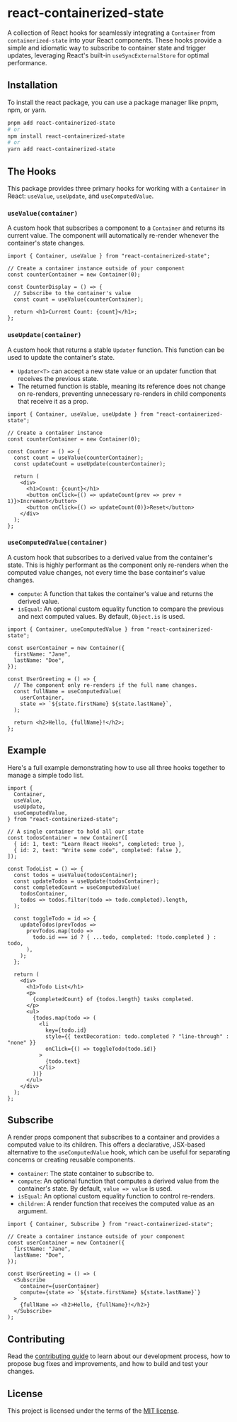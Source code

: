 # react-containerized-state

A collection of React hooks for seamlessly integrating a `Container` from
`containerized-state` into your React components. These hooks provide a simple
and idiomatic way to subscribe to container state and trigger updates,
leveraging React's built-in `useSyncExternalStore` for optimal performance.

## Installation

To install the react package, you can use a package manager like pnpm, npm, or
yarn.

```sh
pnpm add react-containerized-state
# or
npm install react-containerized-state
# or
yarn add react-containerized-state
```

## The Hooks

This package provides three primary hooks for working with a `Container` in
React: `useValue`, `useUpdate`, and `useComputedValue`.

### `useValue(container)`

A custom hook that subscribes a component to a `Container` and returns its
current value. The component will automatically re-render whenever the
container's state changes.

```tsx
import { Container, useValue } from "react-containerized-state";

// Create a container instance outside of your component
const counterContainer = new Container(0);

const CounterDisplay = () => {
  // Subscribe to the container's value
  const count = useValue(counterContainer);

  return <h1>Current Count: {count}</h1>;
};
```

### `useUpdate(container)`

A custom hook that returns a stable `Updater` function. This function can be
used to update the container's state.

- `Updater<T>` can accept a new state value or an updater function that receives
  the previous state.
- The returned function is stable, meaning its reference does not change on
  re-renders, preventing unnecessary re-renders in child components that receive
  it as a prop.

```tsx
import { Container, useValue, useUpdate } from "react-containerized-state";

// Create a container instance
const counterContainer = new Container(0);

const Counter = () => {
  const count = useValue(counterContainer);
  const updateCount = useUpdate(counterContainer);

  return (
    <div>
      <h1>Count: {count}</h1>
      <button onClick={() => updateCount(prev => prev + 1)}>Increment</button>
      <button onClick={() => updateCount(0)}>Reset</button>
    </div>
  );
};
```

### `useComputedValue(container)`

A custom hook that subscribes to a derived value from the container's state.
This is highly performant as the component only re-renders when the computed
value changes, not every time the base container's value changes.

- `compute`: A function that takes the container's value and returns the derived
  value.
- `isEqual`: An optional custom equality function to compare the previous and
  next computed values. By default, `Object.is` is used.

```tsx
import { Container, useComputedValue } from "react-containerized-state";

const userContainer = new Container({
  firstName: "Jane",
  lastName: "Doe",
});

const UserGreeting = () => {
  // The component only re-renders if the full name changes.
  const fullName = useComputedValue(
    userContainer,
    state => `${state.firstName} ${state.lastName}`,
  );

  return <h2>Hello, {fullName}!</h2>;
};
```

## Example

Here's a full example demonstrating how to use all three hooks together to
manage a simple todo list.

```tsx
import {
  Container,
  useValue,
  useUpdate,
  useComputedValue,
} from "react-containerized-state";

// A single container to hold all our state
const todosContainer = new Container([
  { id: 1, text: "Learn React Hooks", completed: true },
  { id: 2, text: "Write some code", completed: false },
]);

const TodoList = () => {
  const todos = useValue(todosContainer);
  const updateTodos = useUpdate(todosContainer);
  const completedCount = useComputedValue(
    todosContainer,
    todos => todos.filter(todo => todo.completed).length,
  );

  const toggleTodo = id => {
    updateTodos(prevTodos =>
      prevTodos.map(todo =>
        todo.id === id ? { ...todo, completed: !todo.completed } : todo,
      ),
    );
  };

  return (
    <div>
      <h1>Todo List</h1>
      <p>
        {completedCount} of {todos.length} tasks completed.
      </p>
      <ul>
        {todos.map(todo => (
          <li
            key={todo.id}
            style={{ textDecoration: todo.completed ? "line-through" : "none" }}
            onClick={() => toggleTodo(todo.id)}
          >
            {todo.text}
          </li>
        ))}
      </ul>
    </div>
  );
};
```

## Subscribe

A render props component that subscribes to a container and provides a computed
value to its children. This offers a declarative, JSX-based alternative to the
`useComputedValue` hook, which can be useful for separating concerns or creating
reusable components.

- `container`: The state container to subscribe to.
- `compute`: An optional function that computes a derived value from the container's state. By default, `value => value` is used.
- `isEqual`: An optional custom equality function to control re-renders.
- `children`: A render function that receives the computed value as an argument.

```tsx
import { Container, Subscribe } from "react-containerized-state";

// Create a container instance outside of your component
const userContainer = new Container({
  firstName: "Jane",
  lastName: "Doe",
});

const UserGreeting = () => (
  <Subscribe
    container={userContainer}
    compute={state => `${state.firstName} ${state.lastName}`}
  >
    {fullName => <h2>Hello, {fullName}!</h2>}
  </Subscribe>
);
```

## Contributing

Read the
[contributing guide](https://github.com/mimshins/containerized-state/blob/main/CONTRIBUTING.md)
to learn about our development process, how to propose bug fixes and
improvements, and how to build and test your changes.

## License

This project is licensed under the terms of the
[MIT license](https://github.com/mimshins/containerized-state/blob/main/LICENSE).

